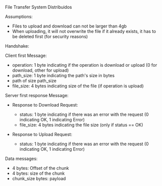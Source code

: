 File Transfer System Distribuidos

Assumptions:

- Files to upload and download can not be larger than 4gb
- When uploading, it will not overwrite the file if it already exists, it has to be deleted first (for security reasons)

Handshake:

Client first Message:

- operation: 1 byte indicating if the operation is download or upload (0 for download, other for upload)
- path_size: 1 byte indicating the path's size in bytes
- path of size path_size
- file_size: 4 bytes indicating size of the file (if operation is upload)

Server first response Message:

- Response to Download Request:

  - status: 1 byte indicating if there was an error with the request (0 indicating OK, 1 indicating Error)
  - file_size: 4 bytes indicating the file size (only if status == OK)

- Response to Upload Request:
  - status: 1 byte indicating if there was an error with the request (0 indicating OK, 1 indicating Error)

Data messages:

- 4 bytes: Offset of the chunk
- 4 bytes: size of the chunk
- chunk_size bytes: payload
